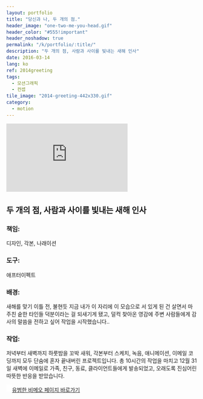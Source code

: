 ```yaml
---
layout: portfolio
title: "당신과 나, 두 개의 점."
header_image: "one-two-me-you-head.gif"
header_color: "#555!important"
header_noshadow: true
permalink: "/k/portfolio/:title/"
description: "두 개의 점, 사람과 사이를 빛내는 새해 인사"
date: 2016-03-14
lang: ko
ref: 2014greeting
tags:
  - 모션그래픽
  - 컨셉
tile_image: "2014-greeting-442x330.gif"
category:
  - motion
---
```

<div class="emb-video vimeo wide">
  <iframe src="https://player.vimeo.com/video/82980433?title=0&byline=0&portrait=0" width="320" height="180" frameborder="0" webkitallowfullscreen mozallowfullscreen allowfullscreen></iframe>
</div>

<section class="project-summary">
  <h1>두 개의 점, 사람과 사이를 빛내는 새해 인사</h1>
  <section class="info">
    <h3>책임:</h3>
    <p>디자인, 각본, 나래이션</p>
  </section>
  <section class="info">
    <h3>도구:</h3>
    <p>애프터이펙트</p>
  </section>
  <section class="info">
    <h3>배경:</h3>
    <p>새해를 맞기 이틀 전, 불현듯 지금 내가 이 자리에 이 모습으로 서 있게 된 건 살면서 마주친 숱한 타인들 덕분이라는 걸 되새기게 됐고, 덜컥 찾아온 영감에 주변 사람들에게 감사의 말씀을 전하고 싶어 작업을 시작했습니다..
    </p>
  </section>
  <section class="info">
    <h3>작업:</h3>
    <p>저녁부터 새벽까지 하룻밤을 꼬박 새워, 각본부터 스케치, 녹음, 애니메이션, 이메일 코딩까지 모두 단숨에 혼자 끝내버린 프로젝트입니다. 총 10시간의 작업을 마치고 12월 31일 새벽에 이메일로 가족, 친구, 동료, 클라이언트들에게 발송되었고, 오래도록 진심어린 따뜻한 반응을 받았습니다.
    </p>
  </section>
</section>


<div class="buttons">
  <span class="unselectable">
  <a href="https://vimeo.com/baadaa" title="More Videos.." target="_blank"><img src="/img/outerlink.svg" alt="Link" style="width: 15px;">유범한 비메오 페이지 바로가기</a>
  </span>
</div>
